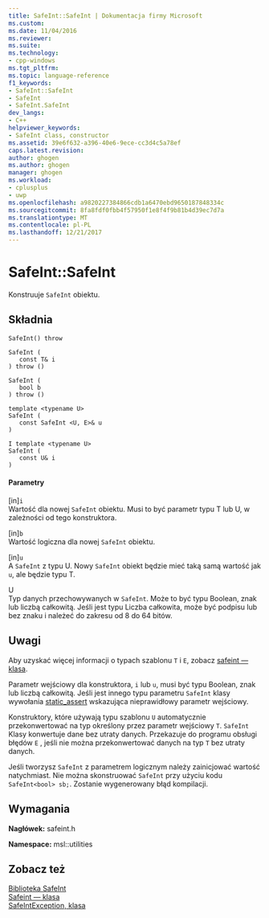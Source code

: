 ```yaml
---
title: SafeInt::SafeInt | Dokumentacja firmy Microsoft
ms.custom: 
ms.date: 11/04/2016
ms.reviewer: 
ms.suite: 
ms.technology:
- cpp-windows
ms.tgt_pltfrm: 
ms.topic: language-reference
f1_keywords:
- SafeInt::SafeInt
- SafeInt
- SafeInt.SafeInt
dev_langs:
- C++
helpviewer_keywords:
- SafeInt class, constructor
ms.assetid: 39e6f632-a396-40e6-9ece-cc3d4c5a78ef
caps.latest.revision: 
author: ghogen
ms.author: ghogen
manager: ghogen
ms.workload:
- cplusplus
- uwp
ms.openlocfilehash: a9820227384866cdb1a6470ebd9650187848334c
ms.sourcegitcommit: 8fa8fdf0fbb4f57950f1e8f4f9b81b4d39ec7d7a
ms.translationtype: MT
ms.contentlocale: pl-PL
ms.lasthandoff: 12/21/2017
---
```

# <a name="safeintsafeint"></a>SafeInt::SafeInt
Konstruuje `SafeInt` obiektu.  
  
## <a name="syntax"></a>Składnia  
  
```  
SafeInt() throw  
  
SafeInt (  
   const T& i  
) throw ()  
  
SafeInt (  
   bool b  
) throw ()  
  
template <typename U>  
SafeInt (  
   const SafeInt <U, E>& u  
)  
  
I template <typename U>  
SafeInt (  
   const U& i  
)  
```  
  
#### <a name="parameters"></a>Parametry  
 [in]`i`  
 Wartość dla nowej `SafeInt` obiektu. Musi to być parametr typu T lub U, w zależności od tego konstruktora.  
  
 [in]`b`  
 Wartość logiczna dla nowej `SafeInt` obiektu.  
  
 [in]`u`  
 A `SafeInt` z typu U. Nowy `SafeInt` obiekt będzie mieć taką samą wartość jak `u`, ale będzie typu T.  
  
 U  
 Typ danych przechowywanych w `SafeInt`. Może to być typu Boolean, znak lub liczbą całkowitą. Jeśli jest typu Liczba całkowita, może być podpisu lub bez znaku i należeć do zakresu od 8 do 64 bitów.  
  
## <a name="remarks"></a>Uwagi  
 Aby uzyskać więcej informacji o typach szablonu `T` i `E`, zobacz [safeint — klasa](../windows/safeint-class.md).  
  
 Parametr wejściowy dla konstruktora, `i` lub `u`, musi być typu Boolean, znak lub liczbą całkowitą. Jeśli jest innego typu parametru `SafeInt` klasy wywołania [static_assert](../cpp/static-assert.md) wskazująca nieprawidłowy parametr wejściowy.  
  
 Konstruktory, które używają typu szablonu `U` automatycznie przekonwertować na typ określony przez parametr wejściowy `T`. `SafeInt` Klasy konwertuje dane bez utraty danych. Przekazuje do programu obsługi błędów `E` , jeśli nie można przekonwertować danych na typ `T` bez utraty danych.  
  
 Jeśli tworzysz `SafeInt` z parametrem logicznym należy zainicjować wartość natychmiast. Nie można skonstruować `SafeInt` przy użyciu kodu `SafeInt<bool> sb;`. Zostanie wygenerowany błąd kompilacji.  
  
## <a name="requirements"></a>Wymagania  
 **Nagłówek:** safeint.h  
  
 **Namespace:** msl::utilities  
  
## <a name="see-also"></a>Zobacz też  
 [Biblioteka SafeInt](../windows/safeint-library.md)   
 [Safeint — klasa](../windows/safeint-class.md)   
 [SafeIntException, klasa](../windows/safeintexception-class.md)